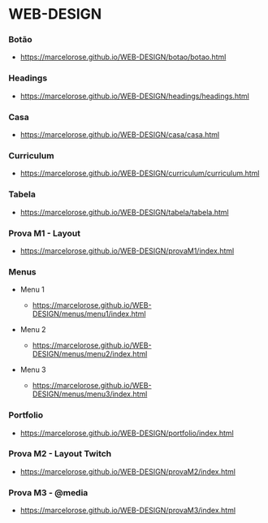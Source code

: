 # WEB-DESIGN

### Botão ###
- https://marcelorose.github.io/WEB-DESIGN/botao/botao.html

### Headings ###
- https://marcelorose.github.io/WEB-DESIGN/headings/headings.html

### Casa ###
- https://marcelorose.github.io/WEB-DESIGN/casa/casa.html

### Curriculum ###
- https://marcelorose.github.io/WEB-DESIGN/curriculum/curriculum.html

### Tabela ###
- https://marcelorose.github.io/WEB-DESIGN/tabela/tabela.html

### Prova M1 - Layout ###
- https://marcelorose.github.io/WEB-DESIGN/provaM1/index.html

### Menus ###
- Menu 1
  - https://marcelorose.github.io/WEB-DESIGN/menus/menu1/index.html

- Menu 2
  - https://marcelorose.github.io/WEB-DESIGN/menus/menu2/index.html

- Menu 3
  - https://marcelorose.github.io/WEB-DESIGN/menus/menu3/index.html

### Portfolio ###
- https://marcelorose.github.io/WEB-DESIGN/portfolio/index.html

### Prova M2 - Layout Twitch ###
- https://marcelorose.github.io/WEB-DESIGN/provaM2/index.html

### Prova M3 - @media ###
- https://marcelorose.github.io/WEB-DESIGN/provaM3/index.html
